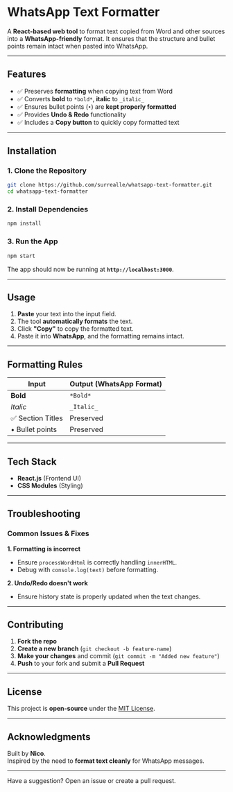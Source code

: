 
# WhatsApp Text Formatter

A **React-based web tool** to format text copied from Word and other sources into a **WhatsApp-friendly** format. It ensures that the structure and bullet points remain intact when pasted into WhatsApp.

---

## Features
- ✅ Preserves **formatting** when copying text from Word  
- ✅ Converts **bold** to `*bold*`, **italic** to `_italic_`  
- ✅ Ensures bullet points (`•`) are **kept properly formatted**  
- ✅ Provides **Undo & Redo** functionality  
- ✅ Includes a **Copy button** to quickly copy formatted text  

---

## Installation

### 1. Clone the Repository
```sh
git clone https://github.com/surrealle/whatsapp-text-formatter.git
cd whatsapp-text-formatter
```

### 2. Install Dependencies
```sh
npm install
```

### 3. Run the App
```sh
npm start
```
The app should now be running at **`http://localhost:3000`**.

---

## Usage
1. **Paste** your text into the input field.  
2. The tool **automatically formats** the text.  
3. Click **"Copy"** to copy the formatted text.  
4. Paste it into **WhatsApp**, and the formatting remains intact.  

---

## Formatting Rules
| **Input** | **Output (WhatsApp Format)** |
|-----------|-----------------------------|
| **Bold** | `*Bold*` |
| *Italic* | `_Italic_` |
| ✅ Section Titles | Preserved |
| • Bullet points | Preserved |

---

## Tech Stack
- **React.js** (Frontend UI)
- **CSS Modules** (Styling)

---

## Troubleshooting
### Common Issues & Fixes
**1. Formatting is incorrect**  
- Ensure `processWordHtml` is correctly handling `innerHTML`.  
- Debug with `console.log(text)` before formatting.

**2. Undo/Redo doesn't work**  
- Ensure history state is properly updated when the text changes.

---

## Contributing
1. **Fork the repo**  
2. **Create a new branch** (`git checkout -b feature-name`)  
3. **Make your changes** and commit (`git commit -m "Added new feature"`)  
4. **Push** to your fork and submit a **Pull Request**  

---

## License
This project is **open-source** under the [MIT License](LICENSE).

---

## Acknowledgments
Built by **Nico**.  
Inspired by the need to **format text cleanly** for WhatsApp messages.

---

Have a suggestion? Open an issue or create a pull request.  
